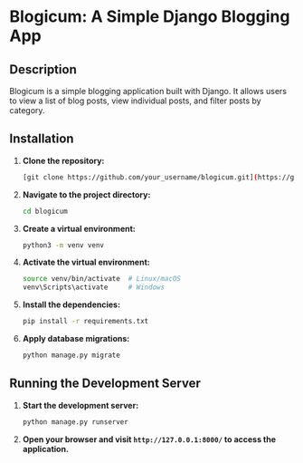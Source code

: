 # Blogicum: A Simple Django Blogging App

## Description

Blogicum is a simple blogging application built with Django. It allows users to view a list of blog posts, view individual posts, and filter posts by category.

## Installation

1. **Clone the repository:**
   ```bash
   [git clone https://github.com/your_username/blogicum.git](https://github.com/srv328/django-sprint.git)
   ```

2. **Navigate to the project directory:**
   ```bash
   cd blogicum
   ```

3. **Create a virtual environment:**
   ```bash
   python3 -m venv venv
   ```

4. **Activate the virtual environment:**
   ```bash
   source venv/bin/activate  # Linux/macOS
   venv\Scripts\activate     # Windows
   ```

5. **Install the dependencies:**
   ```bash
   pip install -r requirements.txt
   ```

6. **Apply database migrations:**
   ```bash
   python manage.py migrate
   ```

## Running the Development Server

1. **Start the development server:**
   ```bash
   python manage.py runserver
   ```

2. **Open your browser and visit `http://127.0.0.1:8000/` to access the application.**
